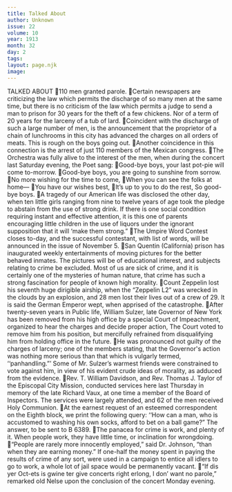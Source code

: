 ```yaml
---
title: Talked About
author: Unknown
issue: 22
volume: 10
year: 1913
month: 32
day: 2
tags:
layout: page.njk
image:
---
```

TALKED ABOUT 110 men granted parole. Certain newspapers are criticizing the law which permits the discharge of so many men at the same time, but there is no criticism of the law which permits a judge to send a man to prison for 30 years for the theft of a few chickens. Nor of a term of 20 years for the larceny of a tub of lard. Coincident with the discharge of such a large number of men, is the announcement that the proprietor of a chain of lunchrooms in this city has advanced the charges on all orders of meats. This is rough on the boys going out. Another coincidence in this connection is the arrest of just 110 members of the Mexican congress. The Orchestra was fully alive to the interest of the men, when during the concert last Saturday evening, the Poet sang: Good-bye boys, your last pot-pie will come to-morrow. Good-bye boys, you are going to sunshine from sorrow. No more wishing for the time to come, When you can see the folks at home— You have our wishes best, It’s up to you to do the rest, So good-bye boys. A tragedy of our American life was disclosed the other day, when ten little girls ranging from nine to twelve years of age took the pledge to abstain from the use of strong drink. If there is one social condition requiring instant and effective attention, it is this one of parents encouraging little children in the use of liquors under the ignorant supposition that it will ‘make them strong.” The Umpire Word Contest closes to-day, and the successful contestant, with list of words, will be announced in the issue of November 5. San Quentin (California) prison has inaugurated weekly entertainments of moving pictures for the better behaved inmates. The pictures will be of educational interest, and subjects relating to crime be excluded. Most of us are sick of crime, and it is certainly one of the mysteries of human nature, that crime has such a strong fascination for people of known high morality. Count Zeppelin lost his seventh huge dirigible airship, when the “Zeppelin L2” was wrecked in the clouds by an explosion, and 28 men lost their lives out of a crew of 29. It is said the German Emperor wept, when apprised of the catastrophe. After twenty-seven years in Public life, William Sulzer, late Governor of New York has been removed from his high office by a special Court of Impeachment, organized to hear the charges and decide proper action, The Court voted to remove him from his position, but mercifully refrained from disqualifying him from holding office in the future. He was pronounced not guilty of the charges of larceny; one of the members stating, that the Governor's action was nothing more serious than that which is vulgarly termed, ‘‘panhandling.”’ Some of Mr. Sulzer’s warmest friends were constrained to vote against him, in view of his evident crude ideas of morality, as adduced from the evidence. Rev. T. William Davidson, and Rev. Thomas J. Taylor of the Episcopal City Mission, conducted services here last Thursday in memory of the late Richard Vaux, at one time a member of the Board of Inspectors. The services were largely attended, and 62 of the men received Holy Communion. At the earnest request of an esteemed correspondent on the Eighth block, we print the following query: ‘‘How can a man, who is accustomed to washing his own socks, afford to bet on a ball game?” The answer, to be sent to B 6389. The panacea for crime is work, and plenty of it. When people work, they have little time, or inclination for wrongdoing. “People are rarely more innocently employed,” said Dr. Johnson, “than when they are earning money.” If one-half the money spent in paying the results of crime of any sort, were used in a campaign to entice all idlers to go to work, a whole lot of jail space would be permanently vacant. “If dis yer Oct-ets is gwine ter give concerts right erlong, I don’ want no parole,” remarked old Nelse upon the conclusion of the concert Monday evening.

